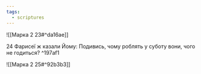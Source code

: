 ```yaml
---
tags:
  - scriptures
---
```


![[Марка 2 23#^da16ae]]

24 Фарисеї ж казали Йому: Подивись, чому роблять у суботу вони, чого не годиться? ^197af1

![[Марка 2 25#^92b3b3]]